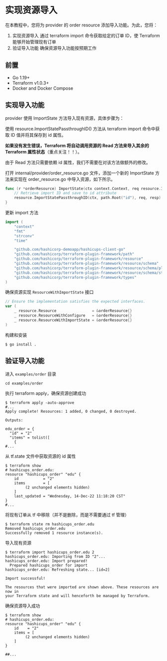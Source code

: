 # 实现资源导入
在本教程中，您将为 provider 的 order resource 添加导入功能。为此，您将：

1. 实现资源导入
通过 terraform import 命令获取给定的订单 ID，使 Terraform 能够开始管理现有订单
2. 验证导入功能
确保资源导入功能按预期工作

## 前置
* Go 1.19+
* Terraform v1.0.3+
* Docker and Docker Compose

## 实现导入功能
provider 使用 ImportState 方法导入现有资源，具体步骤为：

使用 resource.ImportStatePassthroughID() 方法从 terraform import 命令中获取 ID 值并将其保存到 id 属性。

**如果没有发生错误，Terraform 将自动调用资源的 Read 方法来导入其余的 Terraform 属性状态**（重点关注！！）。

由于 Read 方法只需要依赖 id 属性，我们不需要在对该方法做额外的修改。

打开 internal/provider/order_resource.go 文件，添加一个新的 ImportState 方法来实现在 order_resource.go 中导入资源，如下所示。
```go
func (r *orderResource) ImportState(ctx context.Context, req resource.ImportStateRequest, resp *resource.ImportStateResponse) {
    // Retrieve import ID and save to id attribute
    resource.ImportStatePassthroughID(ctx, path.Root("id"), req, resp)
}
```
更新 import 方法
```go
import (
    "context"
    "fmt"
    "strconv"
    "time"

    "github.com/hashicorp-demoapp/hashicups-client-go"
    "github.com/hashicorp/terraform-plugin-framework/path"
    "github.com/hashicorp/terraform-plugin-framework/resource"
    "github.com/hashicorp/terraform-plugin-framework/resource/schema"
    "github.com/hashicorp/terraform-plugin-framework/resource/schema/planmodifier"
    "github.com/hashicorp/terraform-plugin-framework/resource/schema/stringplanmodifier"
    "github.com/hashicorp/terraform-plugin-framework/types"
)
```
确保资源实现 `ResourceWithImportState` 接口
```go
// Ensure the implementation satisfies the expected interfaces.
var (
    _ resource.Resource                = &orderResource{}
    _ resource.ResourceWithConfigure   = &orderResource{}
    _ resource.ResourceWithImportState = &orderResource{}
)
```
构建和安装
```
$ go install .
```

## 验证导入功能
进入 `examples/order` 目录
```
cd examples/order
```
执行 terraform apply，确保资源创建成功
```
$ terraform apply -auto-approve
#...
Apply complete! Resources: 1 added, 0 changed, 0 destroyed.

Outputs:

edu_order = {
  "id" = "2"
  "items" = tolist([
    {
#...
```
从 tf.state 文件中获取资源的 id 属性
```
$ terraform show
# hashicups_order.edu:
resource "hashicups_order" "edu" {
    id           = "2"
    items        = [
         (2 unchanged elements hidden)
    ]
    last_updated = "Wednesday, 14-Dec-22 11:18:20 CST"
}
#...
```
将现有订单从 tf 中移除（并不是删除，而是不需要通过 tf 管理）
```
$ terraform state rm hashicups_order.edu
Removed hashicups_order.edu
Successfully removed 1 resource instance(s).
```
导入现有资源
```
$ terraform import hashicups_order.edu 2
hashicups_order.edu: Importing from ID "2"...
hashicups_order.edu: Import prepared!
  Prepared hashicups_order for import
hashicups_order.edu: Refreshing state... [id=2]

Import successful!

The resources that were imported are shown above. These resources are now in
your Terraform state and will henceforth be managed by Terraform.
```
确保资源导入成功
```
$ terraform show
# hashicups_order.edu:
resource "hashicups_order" "edu" {
    id    = "2"
    items = [
         (2 unchanged elements hidden)
    ]
}

##...
```